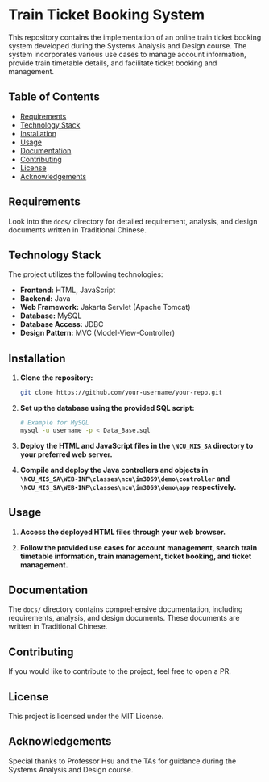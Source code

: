 # Train Ticket Booking System

This repository contains the implementation of an online train ticket booking system developed during the Systems Analysis and Design course. The system incorporates various use cases to manage account information, provide train timetable details, and facilitate ticket booking and management.

## Table of Contents

- [Requirements](#requirements)
- [Technology Stack](#technology-stack)
- [Installation](#installation)
- [Usage](#usage)
- [Documentation](#documentation)
- [Contributing](#contributing)
- [License](#license)
- [Acknowledgements](#acknowledgements)

## Requirements

Look into the `docs/` directory for detailed requirement, analysis, and design documents written in Traditional Chinese.

## Technology Stack

The project utilizes the following technologies:

- **Frontend:** HTML, JavaScript
- **Backend:** Java
- **Web Framework:** Jakarta Servlet (Apache Tomcat)
- **Database:** MySQL
- **Database Access:** JDBC
- **Design Pattern:** MVC (Model-View-Controller)

## Installation

1. **Clone the repository:**

    ```bash
    git clone https://github.com/your-username/your-repo.git
    ```

2. **Set up the database using the provided SQL script:**

    ```bash
    # Example for MySQL
    mysql -u username -p < Data_Base.sql
    ```

3. **Deploy the HTML and JavaScript files in the `\NCU_MIS_SA` directory to your preferred web server.**

4. **Compile and deploy the Java controllers and objects in `\NCU_MIS_SA\WEB-INF\classes\ncu\im3069\demo\controller` and `\NCU_MIS_SA\WEB-INF\classes\ncu\im3069\demo\app` respectively.**

## Usage

1. **Access the deployed HTML files through your web browser.**

2. **Follow the provided use cases for account management, search train timetable information, train management, ticket booking, and ticket management.**

## Documentation

The `docs/` directory contains comprehensive documentation, including requirements, analysis, and design documents. These documents are written in Traditional Chinese.

## Contributing

If you would like to contribute to the project, feel free to open a PR.

## License

This project is licensed under the MIT License.

## Acknowledgements

Special thanks to Professor Hsu and the TAs for guidance during the Systems Analysis and Design course.
